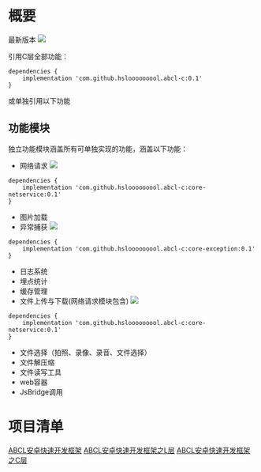 # 概要
最新版本 [![](https://jitpack.io/v/hslooooooool/abcl-c.svg)](https://jitpack.io/#hslooooooool/abcl-c)

引用C层全部功能：
```
dependencies {
    implementation 'com.github.hslooooooool.abcl-c:0.1'
}
```
或单独引用以下功能

## 功能模块
独立功能模块涵盖所有可单独实现的功能，涵盖以下功能：
- 网络请求  [![](https://jitpack.io/v/hslooooooool/abcl-c.svg)](https://jitpack.io/#hslooooooool/abcl-c)
```
dependencies {
    implementation 'com.github.hslooooooool.abcl-c:core-netservice:0.1'
}
```

- 图片加载
- 异常捕获  [![](https://jitpack.io/v/hslooooooool/abcl-c.svg)](https://jitpack.io/#hslooooooool/abcl-c)
```
dependencies {
    implementation 'com.github.hslooooooool.abcl-c:core-exception:0.1'
}
```

- 日志系统
- 埋点统计
- 缓存管理
- 文件上传与下载(网络请求模块包含)  [![](https://jitpack.io/v/hslooooooool/abcl-c.svg)](https://jitpack.io/#hslooooooool/abcl-c)
```
dependencies {
    implementation 'com.github.hslooooooool.abcl-c:core-netservice:0.1'
}
```

- 文件选择（拍照、录像、录音、文件选择）
- 文件解压缩
- 文件读写工具
- web容器
- JsBridge调用

# 项目清单
[ABCL安卓快速开发框架](https://github.com/hslooooooool/abcl)
[ABCL安卓快速开发框架之L层](https://github.com/hslooooooool/abcl-l)
[ABCL安卓快速开发框架之C层](https://github.com/hslooooooool/abcl-c)